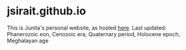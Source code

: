 # jsirait.github.io

This is Junita's personal website, as hosted [here](jsirait.github.io).
Last updated: Phanerozoic eon, Cenozoic era, Quaternary period, Holocene epoch, Meghalayan age